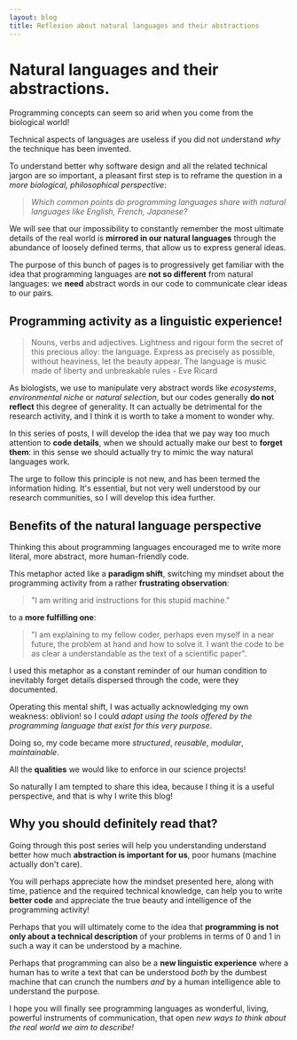 ```yaml
---
layout: blog
title: Reflexion about natural languages and their abstractions
---
```


# Natural languages and their abstractions.

Programming concepts can seem so arid when you come from the biological world!

Technical aspects of languages are useless if you did not understand *why* the technique has been invented.

To understand better why software design and all the related technical jargon are so important, a pleasant first step is to reframe the question in a *more biological, philosophical perspective*:

> *Which common points do programming languages share with natural languages like English, French, Japanese?*

We will see that our impossibility to constantly remember the most ultimate details of the real world is **mirrored in our natural languages** through the abundance of loosely
defined terms, that allow us to express general ideas.

The purpose of this bunch of pages is to progressively get familiar with the idea that programming languages are **not so different** from natural languages: we **need** abstract words in our code to communicate clear ideas to our pairs.

## Programming activity as a linguistic experience!

> Nouns, verbs and adjectives. Lightness and rigour form the secret of this precious
alloy: the language. Express as precisely as possible, without heaviness, let the
beauty appear. The language is music made of liberty and unbreakable rules - Eve Ricard

As biologists, we use to manipulate very abstract words like *ecosystems*,
*environmental niche* or *natural selection*, but our codes generally **do not reflect** this degree of generality. It can actually be detrimental for the research activity, and I think it is worth to take a moment to wonder why.

In this series of posts, I will develop the idea that we pay way too much attention
to **code details**, when we should actually make our best to **forget them**: in
this sense we should actually try to mimic the way natural languages work.

The urge to follow this principle is not new, and has been termed the information hiding. It's essential, but not very
well understood by our research communities, so I will develop this idea further.

## Benefits of the natural language perspective

Thinking this about programming languages encouraged
me to write more literal, more abstract, more human-friendly code.

This metaphor acted like a **paradigm shift**, switching my mindset about the programming activity from a rather **frustrating observation**:

> "I am writing arid instructions for this stupid machine."

to a **more fulfilling one**:

> "I am explaining to my fellow coder, perhaps even myself in a near future, the problem
at hand and how to solve it. I want the code to be as clear a understandable as the text of a
scientific paper".

I used this metaphor as a constant reminder of our human condition to
inevitably forget details dispersed through the code, were they documented.

Operating this mental shift, I was actually acknowledging my own weakness: oblivion! so I could *adapt using the tools offered by the programming language that exist for this very purpose*.

Doing so, my code became more *structured*, *reusable*, *modular*, *maintainable*.

All the **qualities** we would like to enforce in our science projects!

So naturally I am tempted to share this idea, because I thing it is a useful perspective,
and that is why I write this blog!

##  Why you should definitely read that?

Going through this post series will help you understanding understand better how much **abstraction is important for us**, poor humans (machine actually don't care).

You will perhaps appreciate how the mindset presented here, along with time, patience and the required technical knowledge, can help you to write **better code** and appreciate the true beauty and intelligence of the programming activity!

Perhaps that you will ultimately come to the idea that **programming is not only about a technical description** of your problems in terms of 0 and 1 in such a way it can be understood by a machine.

Perhaps that programming can also be a **new linguistic experience** where a human has to write a text that can be understood *both* by the dumbest machine that can crunch
the numbers *and* by a human intelligence able to understand the purpose.

I hope you will finally see programming languages as wonderful, living, powerful instruments of communication, that open *new ways to think about the real world we aim to describe!*
